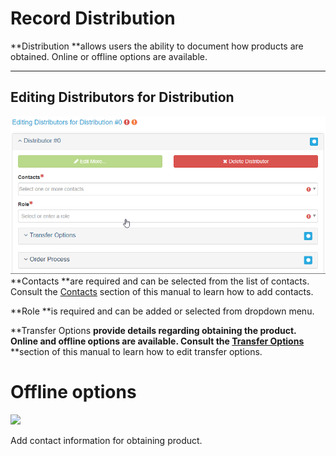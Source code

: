 # Record Distribution

**Distribution **allows users the ability to document how products are obtained. Online or offline options are available.

---

## Editing Distributors for Distribution

![](/assets/Editing_Distributors_For_Distribution_Window.png)**Contacts **are required and can be selected from the list of contacts. Consult the [Contacts](/contacts.md) section of this manual to learn how to add contacts.

**Role **is required and can be added or selected from dropdown menu.

**Transfer Options **provide details regarding obtaining the product. Online and offline options are available. Consult the [**Transfer Options**](/record/edit/quality/edit-distributors.md)** **section of this manual to learn how to edit transfer options.

# Offline options

![](https://lh4.googleusercontent.com/PmKeJ9s1XOekd8kvbxt4kByQ1f-h3NSXbY1KBVRZFcPvyA5z6GeD0ZjcoSxHL6AMW-hwL3nTbypRCFOWcolIJev2KATjrCG6EUvz68vcmhKRkwSbRMskjnatH22ij-4H5K61K30d)

Add contact information for obtaining product.


